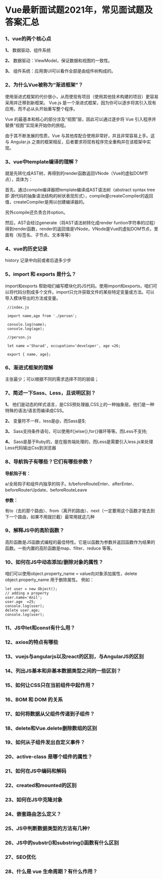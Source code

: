 # Vue最新面试题2021年，常见面试题及答案汇总

### 1、vue的两个核心点

**1、** 数据驱动、组件系统

**2、** 数据驱动：ViewModel，保证数据和视图的一致性。

**3、** 组件系统：应用类UI可以看作全部是由组件树构成的。


### 2、为什么Vue被称为“渐进框架”？

使用渐进式框架的代价很小，从而使现有项目（使用其他技术构建的项目）更容易采用并迁移到新框架。 Vue.js 是一个渐进式框架，因为你可以逐步将其引入现有应用，而不必从头开始重写整个程序。

Vue 的最基本和核心的部分涉及“视图”层，因此可以通过逐步将 Vue 引入程序并替换“视图”实现来开始你的旅程。

由于其不断发展的性质，Vue 与其他库配合使用非常好，并且非常容易上手。这与 Angular.js 之类的框架相反，后者要求将现有程序完全重构并在该框架中实现。


### 3、vue中template编译的理解？

就是先转化成AST树，再得到的render函数返回VNode（Vue的虚拟DOM节点），具体为：

首先，通过compile编译器把template编译成AST语法树（abstract syntax tree 即 源代码的抽象语法结构的树状表现形式），compile是createCompiler的返回值，createCompiler是用以创建编译器的。

另外compile还负责合并option。

然后，AST会经过generate（将AST语法树转化成render funtion字符串的过程）得到render函数，render的返回值是VNode，VNode是Vue的虚拟DOM节点，里面有（标签名、子节点、文本等等）


### 4、vue的历史记录

history 记录中向前或者后退多少步


### 5、import 和 exports 是什么？

import和exports 帮助咱们编写模块化的JS代码。使用import和exports，咱们可以将代码分割成多个文件。import只允许获取文件的某些特定变量或方法。可以导入模块导出的方法或变量。

```
 //index.js

 import name,age from './person';

 console.log(name);
 console.log(age);

 //person.js

 let name ='Sharad', occupation='developer', age =26;

 export { name, age};
```


### 6、渐进式框架的理解

主张最少；可以根据不同的需求选择不同的层级；


### 7、简述一下Sass、Less，且说明区别？

**1、** 他们是动态的样式语言，是CSS预处理器,CSS上的一种抽象层。他们是一种特殊的语法/语言而编译成CSS。

**2、** 变量符不一样，less是@，而Sass是$;

**3、** Sass支持条件语句，可以使用if{}else{},for{}循环等等。而Less不支持;

**4、** Sass是基于Ruby的，是在服务端处理的，而Less是需要引入less.js来处理Less代码输出Css到浏览器


### 8、导航钩子有哪些？它们有哪些参数？

**导航钩子有：**

a/全局钩子和组件内独享的钩子。b/beforeRouteEnter、afterEnter、beforeRouterUpdate、beforeRouteLeave

**参数：**

有to（去的那个路由）、from（离开的路由）、next（一定要用这个函数才能去到下一个路由，如果不用就拦截）最常用就这几种


### 9、解释JS中的高阶函数？

高阶函数是JS函数式编程的最佳特性。它是以函数为参数并返回函数作为结果的函数。一些内置的高阶函数是map、filter、reduce 等等。


### 10、如何在JS中动态添加/删除对象的属性？

咱们可以使用object.property_name = value向对象添加属性，delete object.property_name 用于删除属性。 例如：

```
let user = new Object();
// adding a property
user.name='Anil';
user.age  =25;
console.log(user);
delete user.age;
console.log(user);
```


### 11、JS中let和const有什么用？
### 12、axios的特点有哪些
### 13、vuejs与angularjs以及react的区别，与AngularJS的区别
### 14、列出JS基本和非基本数据类型之间的一些区别？
### 15、如何让CSS只在当前组件中起作用？
### 16、BOM 和 DOM 的关系
### 17、如何将数据从父组件传递到子组件？
### 18、delete和Vue.delete删除数组的区别
### 19、如何从子组件发出自定义事件？
### 20、active-class 是哪个组件的属性？
### 21、如何在JS中编码和解码
### 22、created和mounted的区别
### 23、如何在JS中克隆对象
### 24、嵌套路由怎么定义？
### 25、JS中判断数据类型的方法有几种?
### 26、JS中的substr()和substring()函数有什么区别
### 27、SEO优化
### 28、什么是 vue 生命周期？有什么作用？






